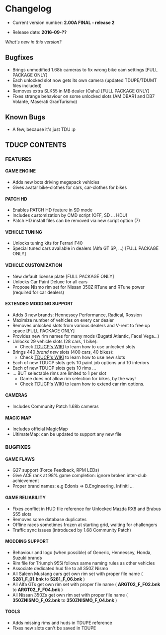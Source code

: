 # Changelog

- Current version number: **2.00A FINAL - release 2**

- Release date: **2016-09-??**

*What's new in this version?*

## Bugfixes
- Brings unmodified 1.68b cameras to fix wrong bike cam settings [FULL PACKAGE ONLY]
- Each unlocked slot now gets its own camera (updated TDUPE/TDUMT files included)
- Removes extra SLK55 in MB dealer (Oahu) [FULL PACKAGE ONLY]
- Fixes strange behaviour on some unlocked slots (AM DBAR1 and DB7 Volante, Maserati GranTurismo)

## Known Bugs
- A few, because it's just TDU :p 


## TDUCP CONTENTS

### FEATURES

#### GAME ENGINE 
- Adds new bots driving megapack vehicles
- Gives avatar bike-clothes for cars, car-clothes for bikes


#### PATCH HD
- Enables PATCH HD feature in SD mode
- Includes customization by CMD script (OFF, SD ... HDU)
- Patch HD install files can be removed via new script option (7)


#### VEHICLE TUNING
- Unlocks tuning kits for Ferrari F40
- Special tuned cars available in dealers (Alfa GT SP, ...) [FULL PACKAGE ONLY]


#### VEHICLE CUSTOMIZATION
- New default license plate [FULL PACKAGE ONLY]
- Unlocks Car Paint Deluxe for all cars
- Propose Nismo rim set for Nissan 350Z RTune and RTune power (required for car dealers)


#### EXTENDED MODDING SUPPORT
- Adds 3 new brands: Hennessey Performance, Radical, Rossion
- Maximize number of vehicles on every car dealer
- Removes unlocked slots from various dealers and V-rent to free up space [FULL PACKAGE ONLY]
- Provides new rim names for many mods (Bugatti Atlantic, Facel Vega...)
- Unlocks 29 vehicle slots (28 cars, 1 bike):
    - Check [TDUCP's WIKI](https://github.com/djey47/tdu-cp/wiki/Vehicle-Slots) to learn how to use unlocked slots    
- Brings 440 *brand new* slots (400 cars, 40 bikes):
    - Check [TDUCP's WIKI](https://github.com/djey47/tdu-cp/wiki/Vehicle-Slots) to learn how to use new slots
- Each of new TDUCP slots gets 10 paint job options and 10 interiors
- Each of new TDUCP slots gets 10 rims ...
- ... BUT selectable rims are limited to 1 per slot 
    - Game does not allow rim selection for bikes, by the way!
    - Check [TDUCP's WIKI](https://github.com/djey47/tdu-cp/wiki/TDUF-Rims-Handling) to learn how to extend car rim options.


#### CAMERAS
- Includes Community Patch 1.68b cameras


#### MAGIC MAP
- Includes official MagicMap
- UltimateMap: can be updated to support any new file


### BUGFIXES

#### GAME FLAWS
- G27 support (Force Feedback, RPM LEDs)
- Give ACE rank at 98% game completion: ignore broken inter-club achievement
- Proper brand names: e.g Edonis => B.Engineering, Infiniti ...


#### GAME RELIABILITY
- Fixes conflict in HUD file reference for Unlocked Mazda RX8 and Brabus S55 slots
- Removes some database duplicates
- Offline races sometimes frozen at starting grid, waiting for challengers
- Traffic sync issues (introduced by 1.68 Community Patch) 


#### MODDING SUPPORT
- Behaviour and logo (when possible) of Generic, Hennessey, Honda, Suzuki brands
- Rim file for Triumph 955i follows same naming rules as other vehicles
- Associate dedicated hud file to all 350Z Nismo
- All Saleen Mustang cars get own rim set with proper file name ( **S281_F_01.bnk** to **S281_F_06.bnk** )
- All Alfa GTs get own rim set with proper file name ( **ARGT02_F_F02.bnk** to **ARGT02_F_F04.bnk** )
- All Nissan 350Zs get own rim set with proper file name ( **350ZNISMO_F_02.bnk** to **350ZNISMO_F_04.bnk** )


#### TOOLS
- Adds missing rims and huds in TDUPE reference
- Fixes new slots can't be saved in TDUPE
